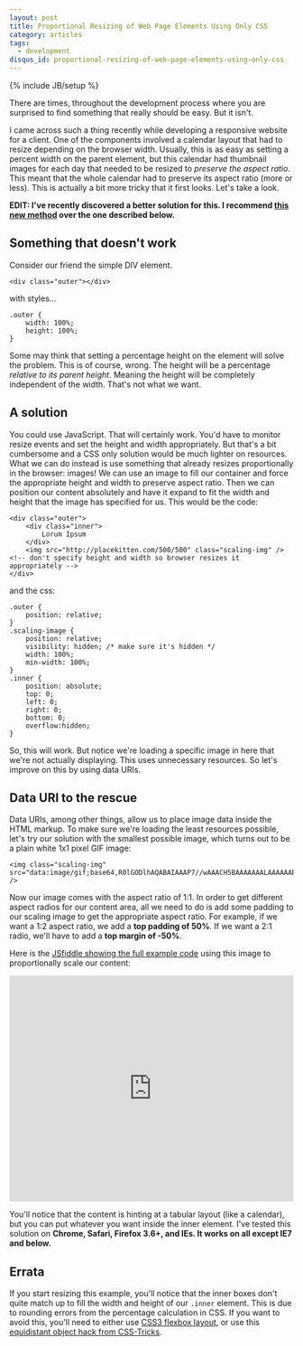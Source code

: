 ```yaml
---
layout: post
title: Proportional Resizing of Web Page Elements Using Only CSS
category: articles
tags:
  - development
disqus_id: proportional-resizing-of-web-page-elements-using-only-css
---
```

{% include JB/setup %}

There are times, throughout the development process where you are surprised to find something that really should be easy. But it isn't.

I came across such a thing recently while developing a responsive website for a client. One of the components involved a calendar layout that had to resize depending on the browser width. Usually, this is as easy as setting a percent width on the parent element, but this calendar had thumbnail images for each day that needed to be resized to _preserve the aspect ratio_. This meant that the whole calendar had to preserve its aspect ratio (more or less). This is actually a bit more tricky that it first looks. Let's take a look.

**EDIT: I've recently discovered a better solution for this. I recommend [this new method](/articles/very-simple-css-only-proportional-resizing-of-elements) over the one described below.**

## Something that doesn't work

Consider our friend the simple DIV element.

    <div class="outer"></div>

with styles...

    .outer {
        width: 100%;
        height: 100%;
    }

Some may think that setting a percentage height on the element will solve the problem. This is of course, wrong. The height will be a percentage _relative to its parent height_. Meaning the height will be completely independent of the width. That's not what we want.

## A solution

You could use JavaScript. That will certainly work. You'd have to monitor resize events and set the height and width appropriately. But that's a bit cumbersome and a CSS only solution would be much lighter on resources. What we can do instead is use something that already resizes proportionally in the browser: images! We can use an image to fill our container and force the appropriate height and width to preserve aspect ratio. Then we can position our content absolutely and have it expand to fit the width and height that the image has specified for us. This would be the code:

    <div class="outer">
        <div class="inner">
            Lorum Ipsum
        </div>
        <img src="http://placekitten.com/500/500" class="scaling-img" /> <!-- don't specify height and width so browser resizes it appropriately -->
    </div>

and the css:

    .outer {
        position: relative;
    }
    .scaling-image {
        position: relative;
        visibility: hidden; /* make sure it's hidden */
        width: 100%;
        min-width: 100%;
    }
    .inner {
        position: absolute;
        top: 0;
        left: 0;
        right: 0;
        bottom: 0;
        overflow:hidden;
    }

So, this will work. But notice we're loading a specific image in here that we're not actually displaying. This uses unnecessary resources. So let's improve on this by using data URIs.

## Data URI to the rescue

Data URIs, among other things, allow us to place image data inside the HTML markup. To make sure we're loading the least resources possible, let's try our solution with the smallest possible image, which turns out to be a plain white 1x1 pixel GIF image:

    <img class="scaling-img" src="data:image/gif;base64,R0lGODlhAQABAIAAAP7//wAAACH5BAAAAAAALAAAAAABAAEAAAICRAEAOw==" />

Now our image comes with the aspect ratio of 1:1. In order to get different aspect radios for our content area, all we need to do is add some padding to our scaling image to get the appropriate aspect ratio. For example, if we want a 1:2 aspect ratio, we add a **top padding of 50%**. If we want a 2:1 radio, we'll have to add a **top margin of -50%**.

Here is the [JSfiddle showing the full example code](http://jsfiddle.net/wellcaffeinated/4tFKC/) using this image to proportionally scale our content:

<iframe style="width: 100%; height: 400px" src="http://jsfiddle.net/wellcaffeinated/4tFKC/embedded/result%2Chtml%2Ccss%2Cjs/" allowfullscreen="allowfullscreen" frameborder="0"> </iframe>

You'll notice that the content is hinting at a tabular layout (like a calendar), but you can put whatever you want inside the inner element. I've tested this solution on **Chrome, Safari, Firefox 3.6+, and IEs. It works on all except IE7 and below.**

## Errata

If you start resizing this example, you'll notice that the inner boxes don't quite match up to fill the width and height of our `.inner` element. This is due to rounding errors from the percentage calculation in CSS. If you want to avoid this, you'll need to either use [CSS3 flexbox layout](flexbox), or use this [equidistant object hack from CSS-Tricks](equid).


[equid]: http://css-tricks.com/equidistant-objects-with-css/
[flexbox]: http://www.html5rocks.com/en/tutorials/flexbox/quick/
